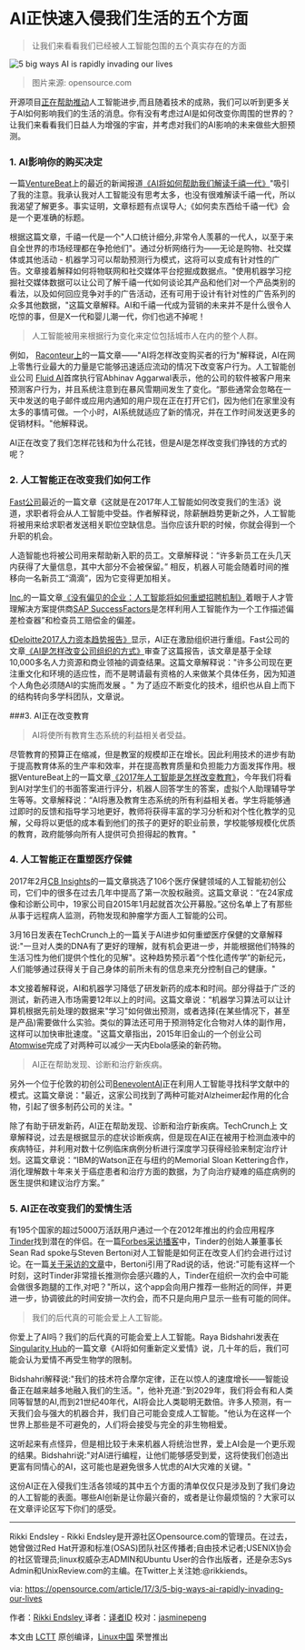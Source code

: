 
AI正快速入侵我们生活的五个方面
============================================================

> 让我们来看看我们已经被人工智能包围的五个真实存在的方面

 ![5 big ways AI is rapidly invading our lives](https://opensource.com/sites/default/files/styles/image-full-size/public/images/life/brain-think-ai-intelligence-ccby.png?itok=-EK6Vpz1 "5 big ways AI is rapidly invading our lives") 
> 图片来源: opensource.com

开源项目[正在帮助推动][2]人工智能进步,而且随着技术的成熟，我们可以听到更多关于AI如何影响我们的生活的消息。你有没有考虑过AI是如何改变你周围的世界的？让我们来看看我们日益人为增强的宇宙，并考虑对我们的AI影响的未来做些大胆预测。

### 1. AI影响你的购买决定

一篇[VentureBeat][3]上的最近的新闻报道[《AI将如何帮助我们解读千禧一代》][4]"吸引了我的注意。我承认我对人工智能没有思考太多，也没有很难解读千禧一代，所以我渴望了解更多。事实证明，文章标题有点误导人;《如何卖东西给千禧一代》会是一个更准确的标题。

根据这篇文章，千禧一代是一个"人口统计细分,非常令人羡慕的一代人，以至于来自全世界的市场经理都在争抢他们"。通过分析网络行为——无论是购物、社交媒体或其他活动 - 机器学习可以帮助预测行为模式，这将可以变成有针对性的广告。文章接着解释如何将物联网和社交媒体平台挖掘成数据点。"使用机器学习挖掘社交媒体数据可以让公司了解千禧一代如何谈论其产品和他们对一个产品类别的看法，以及如何回应竞争对手的广告活动，还有可用于设计有针对性的广告系列的众多其他数据，"这篇文章解释。AI和千禧一代成为营销的未来并不是什么很令人吃惊的事，但是X一代和婴儿潮一代，你们也逃不掉呢！

> 人工智能被用来根据行为变化来定位包括城市人在内的整个人群。

例如， [Raconteur上][23]的一篇文章——"AI将怎样改变购买者的行为"解释说，AI在网上零售行业最大的力量是它能够迅速适应流动的情况下改变客户行为。人工智能创业公司 [Fluid AI][25]首席执行官Abhinav
Aggarwal表示，他的公司的软件被客户用来预测客户行为，并且系统注意到在暴风雪期间发生了变化。“那些通常会忽略在一天中发送的电子邮件或应用内通知的用户现在正在打开它们，因为他们在家里没有太多的事情可做。一个小时，AI系统就适应了新的情况，并在工作时间发送更多的促销材料。"他解释说。

AI正在改变了我们怎样花钱和为什么花钱，但是AI是怎样改变我们挣钱的方式的呢？

### 2. 人工智能正在改变我们如何工作

[Fast公司][5]最近的一篇文章《这就是在2017年人工智能如何改变我们的生活》说道，求职者将会从人工智能中受益。作者解释说，除薪酬趋势更新之外，人工智能将被用来给求职者发送相关职位空缺信息。当你应该升职的时候，你就会得到一个升职的机会。

人造智能也将被公司用来帮助新入职的员工。文章解释说：“许多新员工在头几天内获得了大量信息，其中大部分不会被保留。” 相反，机器人可能会随着时间的推移向一名新员工“滴滴”，因为它变得更加相关。

[Inc.][7]的一篇文章[《没有偏见的企业：人工智能将如何重塑招聘机制》][8]着眼于人才管理解决方案提供商[SAP SuccessFactors][9]是怎样利用人工智能作为一个工作描述偏差检查器”和检查员工赔偿金的偏差。

[《Deloitte2017人力资本趋势报告》][10]显示，AI正在激励组织进行重组。Fast公司的文章[《AI是怎样改变公司组织的方式》][11]审查了这篇报告，该文章是基于全球10,000多名人力资源和商业领袖的调查结果。这篇文章解释说："许多公司现在更注重文化和环境的适应性，而不是聘请最有资格的人来做某个具体任务，因为知道个人角色必须随AI的实施而发展 。" 为了适应不断变化的技术，组织也从自上而下的结构转向多学科团队，文章说。

###3. AI正在改变教育

> AI将使所有教育生态系统的利益相关者受益。

尽管教育的预算正在缩减，但是教室的规模却正在增长。因此利用技术的进步有助于提高教育体系的生产率和效率，并在提高教育质量和负担能力方面发挥作用。根据VentureBeat上的一篇文章[《2017年人工智能是怎样改变教育》][26]，今年我们将看到AI对学生们的书面答案进行评分，机器人回答学生的答案，虚拟个人助理辅导学生等等。文章解释说：“AI将惠及教育生态系统的所有利益相关者。学生将能够通过即时的反馈和指导学习地更好，教师将获得丰富的学习分析和对个性化教学的见解，父母将以更低的成本看到他们的孩子的更好的职业前景，学校能够规模化优质的教育，政府能够向所有人提供可负担得起的教育。"

### 4. 人工智能正在重塑医疗保健

2017年2月[CB Insights][12]的一篇文章挑选了106个医疗保健领域的人工智能初创公司，它们中的很多在过去几年中提高了第一次股权融资。这篇文章说：“在24家成像和诊断公司中，19家公司自2015年1月起就首次公开募股。”这份名单上了有那些从事于远程病人监测，药物发现和肿瘤学方面人工智能的公司。

3月16日发表在TechCrunch上的一篇关于AI进步如何重塑医疗保健的文章解释说:"一旦对人类的DNA有了更好的理解，就有机会更进一步，并能根据他们特殊的生活习性为他们提供个性化的见解"。这种趋势预示着“个性化遗传学”的新纪元，人们能够通过获得关于自己身体的前所未有的信息来充分控制自己的健康。"

本文接着解释说，AI和机器学习降低了研发新药的成本和时间。部分得益于广泛的测试，新药进入市场需要12年以上的时间。这篇文章说：“机器学习算法可以让计算机根据先前处理的数据来"学习"如何做出预测，或者选择(在某些情况下，甚至是产品)需要做什么实验。类似的算法还可用于预测特定化合物对人体的副作用，这样可以加快审批速度。"这篇文章指出，2015年旧金山的一个创业公司[Atomwise][15]完成了对两种可以减少一天内Ebola感染的新药物。

> AI正在帮助发现、诊断和治疗新疾病。

另外一个位于伦敦的初创公司[BenevolentAI][27]正在利用人工智能寻找科学文献中的模式。这篇文章说："最近，这家公司找到了两种可能对Alzheimer起作用的化合物，引起了很多制药公司的关注。"

除了有助于研发新药，AI正在帮助发现、诊断和治疗新疾病。TechCrunch上 文章解释说，过去是根据显示的症状诊断疾病，但是现在AI正在被用于检测血液中的疾病特征，并利用对数十亿例临床病例分析进行深度学习获得经验来制定治疗计划。这篇文章说：“IBM的Watson正在与纽约的Memorial Sloan Kettering合作，消化理解数十年来关于癌症患者和治疗方面的数据，为了向治疗疑难的癌症病例的医生提供和建议治疗方案。”

### 5. AI正在改变我们的爱情生活
 
有195个国家的超过5000万活跃用户通过一个在2012年推出的约会应用程序[Tinder][16]找到潜在的伴侣。在一篇[Forbes采访播客][17]中，Tinder的创始人兼董事长Sean Rad spoke与Steven Bertoni对人工智能是如何正在改变人们约会进行过讨论。在一篇[关于采访的文章][18]中，Bertoni引用了Rad说的话，他说:"可能有这样一个时刻，这时Tinder非常擅长推测你会感兴趣的人，Tinder在组织一次约会中可能会做很多跑腿的工作,对吧？"所以，这个app会向用户推荐一些附近的同伴，并更进一步，协调彼此的时间安排一次约会，而不只是向用户显示一些有可能的同伴。

> 我们的后代真的可能会爱上人工智能。

你爱上了AI吗？我们的后代真的可能会爱上人工智能。Raya Bidshahri发表在[Singularity Hub][19]的一篇文章《AI将如何重新定义爱情》说，几十年的后，我们可能会认为爱情不再受生物学的限制。

Bidshahri解释说:"我们的技术符合摩尔定律，正在以惊人的速度增长——智能设备正在越来越多地融入我们的生活。"，他补充道:"到2029年，我们将会有和人类同等智慧的AI,而到21世纪40年代，AI将会比人类聪明无数倍。许多人预测，有一天我们会与强大的机器合并，我们自己可能会变成人工智能。"他认为在这样一个世界上那些是不可避免的，人们将会接受与完全的非生物相爱。

这听起来有点怪异，但是相比较于未来机器人将统治世界，爱上AI会是一个更乐观的结果。Bidshahri说:"对AI进行编程，让他们能够感受到爱，这将使我们创造出更富有同情心的AI，这可能也是避免很多人忧虑的AI大灾难的关键。"

这份AI正在入侵我们生活各领域的其中五个方面的清单仅仅只是涉及到了我们身边的人工智能的表面。哪些AI创新是让你最兴奋的，或者是让你最烦恼的？大家可以在文章评论区写下你们的感受。

--------------------------------------------------------------------------------

Rikki Endsley - Rikki Endsley是开源社区Opensource.com的管理员。在过去，她曾做过Red Hat开源和标准(OSAS)团队社区传播者;自由技术记者;USENIX协会的社区管理员;linux权威杂志ADMIN和Ubuntu User的合作出版者，还是杂志Sys Admin和UnixReview.com的主编。在Twitter上关注她:@rikkiends。



via: https://opensource.com/article/17/3/5-big-ways-ai-rapidly-invading-our-lives

作者：[Rikki Endsley ][a]
译者：[译者ID](https://github.com/译者ID)
校对：[jasminepeng](https://github.com/jasminepeng)

本文由 [LCTT](https://github.com/LCTT/TranslateProject) 原创编译，[Linux中国](https://linux.cn/) 荣誉推出

[a]:https://opensource.com/users/rikki-endsley
[1]:https://opensource.com/article/17/3/5-big-ways-ai-rapidly-invading-our-lives?rate=ORfqhKFu9dpA9aFfg-5Za9ZWGcBcx-f0cUlf_VZNeQs
[2]:https://www.linux.com/news/open-source-projects-are-transforming-machine-learning-and-ai
[3]:https://twitter.com/venturebeat
[4]:http://venturebeat.com/2017/03/16/how-ai-will-help-us-decipher-millennials/
[5]:https://opensource.com/article/17/3/5-big-ways-ai-rapidly-invading-our-lives
[6]:https://www.fastcompany.com/3066620/this-is-how-ai-will-change-your-work-in-2017
[7]:https://twitter.com/Inc
[8]:http://www.inc.com/bill-carmody/businesses-beyond-bias-how-ai-will-reshape-hiring-practices.html
[9]:https://www.successfactors.com/en_us.html
[10]:https://dupress.deloitte.com/dup-us-en/focus/human-capital-trends.html?id=us:2el:3pr:dup3575:awa:cons:022817:hct17
[11]:https://www.fastcompany.com/3068492/how-ai-is-changing-the-way-companies-are-organized
[12]:https://twitter.com/CBinsights
[13]:https://www.cbinsights.com/blog/artificial-intelligence-startups-healthcare/
[14]:https://techcrunch.com/2017/03/16/advances-in-ai-and-ml-are-reshaping-healthcare/
[15]:http://www.atomwise.com/
[16]:https://twitter.com/Tinder
[17]:https://www.forbes.com/podcasts/the-forbes-interview/#5e962e5624e1
[18]:https://www.forbes.com/sites/stevenbertoni/2017/02/14/tinders-sean-rad-on-how-technology-and-artificial-intelligence-will-change-dating/#4180fc2e5b99
[19]:https://twitter.com/singularityhub
[20]:https://singularityhub.com/2016/08/05/how-ai-will-redefine-love/
[21]:https://opensource.com/user/23316/feed
[22]:https://opensource.com/article/17/3/5-big-ways-ai-rapidly-invading-our-lives#comments
[23]:https://twitter.com/raconteur
[24]:https://www.raconteur.net/technology/how-ai-will-change-buyer-behaviour
[25]:http://www.fluid.ai/
[26]:http://venturebeat.com/2017/02/04/how-ai-will-transform-education-in-2017/
[27]:https://twitter.com/benevolent_ai
[28]:https://opensource.com/users/rikki-endsley

